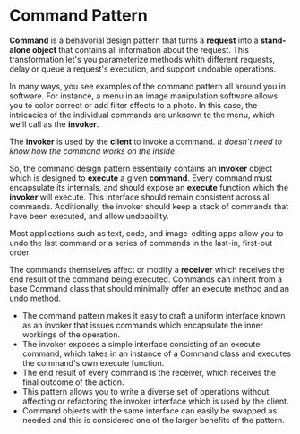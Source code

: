 # Command Pattern

**Command** is a behavorial design pattern that turns a **request** into a **stand-alone object** that contains all information about the request. This transformation let's you parameterize methods whith different requests, delay or queue a request's execution, and support undoable operations.

In many ways, you see examples of the command pattern all around you in software. For instance, a menu in an image manipulation software allows you to color correct or add filter effects to a photo. In this case, the intricacies of the individual commands are unknown to the menu, which we'll call as the **invoker**. 

The **invoker** is used by the **client** to invoke a command. *It doesn't need to know how the command works on the inside*. 

So, the command design pattern essentially contains an **invoker** object which is designed to **execute** a given **command**. Every command must encapsulate its internals, and should expose an **execute** function which the **invoker** will execute. This interface should remain consistent across all commands. Additionally, the invoker should keep a stack of commands that have been executed, and allow undoability. 

Most applications such as text, code, and image-editing apps allow you to undo the last command or a series of commands in the last-in, first-out order. 

The commands themselves affect or modify a **receiver** which receives the end result of the command being executed. Commands can inherit from a base Command class that should minimally offer an execute method and an undo method. 




- The command pattern makes it easy to craft a uniform interface known as an invoker that issues commands which encapsulate the inner workings of the operation. 
- The invoker exposes a simple interface consisting of an execute command, which takes in an instance of a Command class and executes the command's own execute function. 
- The end result of every command is the receiver, which receives the final outcome of the action. 
- This pattern allows you to write a diverse set of operations without affecting or refactoring the invoker interface which is used by the client. 
- Command objects with the same interface can easily be swapped as needed and this is considered one of the larger benefits of the pattern.
